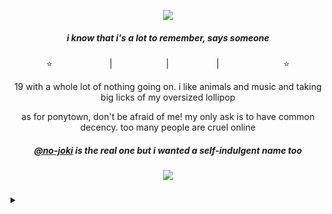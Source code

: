 <p align="center">
<a title="TEENS OF DENIAL" href=https://open.spotify.com/album/3KpYyDP8q8sUBxatHaYEsP?si=KqcvuiW4TAuUIUsawAREig><img src="https://file.garden/Zdu77rwq23DtX9qX/aaaaa.png" /></a>
<p align="center">
  <h5 align="center">
 
<i>i know that i's a lot to remember, says someone</i>
</p>

</h5>
<p align="center">
⭐<a title="instagram" href=https://www.instagram.com/no.joki/><img src="https://file.garden/Zdu77rwq23DtX9qX/insta.png" width="87" height="11"/></a> | <a title="toyhouse" href=https://toyhou.se/nojoki><img src="https://file.garden/Zdu77rwq23DtX9qX/toyhouse2.png" width="78" height="11"/></a> | <a title="twitter" href=https://x.com/no_joki><img src="https://file.garden/Zdu77rwq23DtX9qX/twitter.png" width="68" height="11"/></a> | <a title="deviantart" href=https://www.deviantart.com/nojoki><img src="https://file.garden/Zdu77rwq23DtX9qX/deviantart.png" width="99" height="11"/></a>⭐
<p align="center">
  19 with a whole lot of nothing going on. i like animals and music and taking big licks of my oversized lollipop
</p>
<p align="center">
  as for ponytown, don't be afraid of me! my only ask is to have common decency. too many people are cruel online
</p>
  <h5 align="center">
 
<i><a href="https://github.com/no-joki">@no-joki</a> is the real one but i wanted a self-indulgent name too</i>
</p>

</h5>


<h5 align="center">
 
![](https://komarev.com/ghpvc/?username=teens-of-deniale&color=orange)

</h5>
<p align="center"><details>
<summary></summary>
<p align="center">
<a title="TEENS OF DENIAL" href=https://open.spotify.com/album/3KpYyDP8q8sUBxatHaYEsP?si=KqcvuiW4TAuUIUsawAREig><img src="https://file.garden/Zdu77rwq23DtX9qX/20241026_181747.jpg" width="544" height="541"></a>
<p align="center">
</details>
